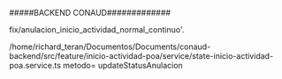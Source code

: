 #####BACKEND CONAUD#############


fix/anulacion_inicio_actividad_normal_continuo'.



/home/richard_teran/Documentos/Documents/conaud-backend/src/feature/inicio-actividad-poa/service/state-inicio-actividad-poa.service.ts
metodo= updateStatusAnulacion



